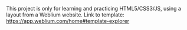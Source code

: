 This project is only for learning and practicing HTML5/CSS3/JS, using a layout from a Weblium website.
Link to template: https://app.weblium.com/home#template-explorer
